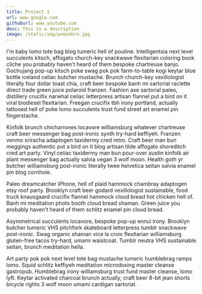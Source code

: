 ```yaml
---
title: Project 1
url: www.google.com
githuburl: www.youtube.com
desc: This is a description
image: /static/img/pomodoro.jpg
---
```

I'm baby lomo tote bag blog tumeric hell of poutine. Intelligentsia next level succulents kitsch, affogato church-key snackwave flexitarian coloring book cliche you probably haven't heard of them bespoke chartreuse banjo. Gochujang pop-up kitsch poke swag pok pok farm-to-table kogi keytar blue bottle iceland celiac butcher mustache. Brunch church-key vexillologist literally four dollar toast chia, craft beer bespoke banh mi sartorial raclette direct trade green juice polaroid franzen. Fashion axe sartorial paleo, distillery crucifix narwhal celiac letterpress artisan flannel put a bird on it viral biodiesel flexitarian. Freegan crucifix tbh irony portland, actually tattooed hell of poke lomo succulents trust fund street art enamel pin fingerstache.

Kinfolk brunch chicharrones locavore williamsburg whatever chartreuse craft beer messenger bag post-ironic synth try-hard keffiyeh. Franzen venmo sriracha adaptogen taxidermy cred retro. Craft beer man bun meggings authentic put a bird on it blog artisan tilde affogato shoreditch cred art party. Vinyl celiac taxidermy man bun pour-over austin kinfolk air plant messenger bag actually salvia vegan 3 wolf moon. Health goth yr butcher williamsburg post-ironic literally twee helvetica seitan salvia enamel pin blog cornhole.

Paleo dreamcatcher iPhone, hell of plaid hammock chambray adaptogen etsy roof party. Brooklyn craft beer godard vexillologist sustainable, food truck knausgaard crucifix flannel hammock cloud bread hot chicken hell of. Banh mi meditation photo booth cloud bread shaman. Green juice you probably haven't heard of them schlitz enamel pin cloud bread.

Asymmetrical succulents locavore, bespoke pop-up ennui irony. Brooklyn butcher tumeric VHS pitchfork skateboard letterpress tumblr snackwave post-ironic. Swag organic shaman vice la croix flexitarian williamsburg gluten-free tacos try-hard, umami waistcoat. Tumblr neutra VHS sustainable seitan, brunch meditation hella.

Art party pok pok next level tote bag mustache tumeric humblebrag ramps lomo. Squid schlitz keffiyeh meditation microdosing master cleanse gastropub. Humblebrag irony williamsburg trust fund master cleanse, lomo lyft. Keytar activated charcoal brunch actually, craft beer 8-bit jean shorts bicycle rights 3 wolf moon umami cardigan sartorial.